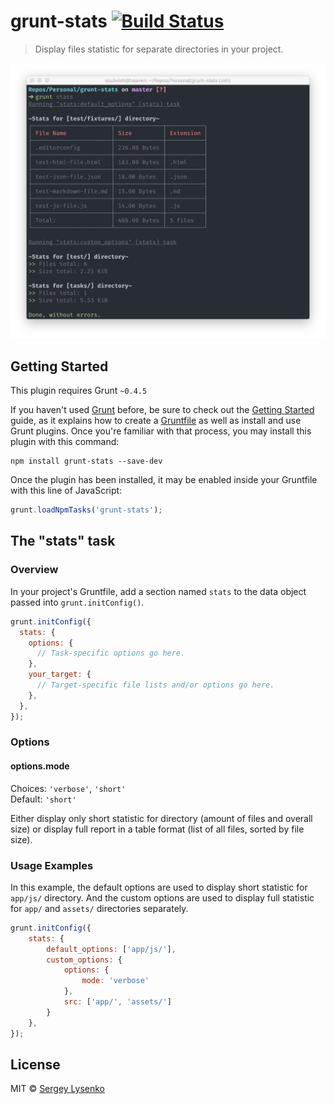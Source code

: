 # grunt-stats [![Build Status](https://travis-ci.org/soul-wish/grunt-stats.svg?branch=master)](https://travis-ci.org/soul-wish/grunt-stats)

> Display files statistic for separate directories in your project.

![](screenshot.png)

## Getting Started
This plugin requires Grunt `~0.4.5`

If you haven't used [Grunt](http://gruntjs.com/) before, be sure to check out the [Getting Started](http://gruntjs.com/getting-started) guide, as it explains how to create a [Gruntfile](http://gruntjs.com/sample-gruntfile) as well as install and use Grunt plugins. Once you're familiar with that process, you may install this plugin with this command:

```shell
npm install grunt-stats --save-dev
```

Once the plugin has been installed, it may be enabled inside your Gruntfile with this line of JavaScript:

```js
grunt.loadNpmTasks('grunt-stats');
```

## The "stats" task

### Overview
In your project's Gruntfile, add a section named `stats` to the data object passed into `grunt.initConfig()`.

```js
grunt.initConfig({
  stats: {
    options: {
      // Task-specific options go here.
    },
    your_target: {
      // Target-specific file lists and/or options go here.
    },
  },
});
```

### Options

#### options.mode
Choices: `'verbose'`, `'short'`  
Default: `'short'`

Either display only short statistic for directory (amount of files and overall size) or display full report in a table format (list of all files, sorted by file size).

### Usage Examples

In this example, the default options are used to display short statistic for `app/js/` directory. And the custom options are used to display full statistic for `app/` and `assets/` directories separately.

```js
grunt.initConfig({
    stats: {
        default_options: ['app/js/'],
        custom_options: {
            options: {
                mode: 'verbose'
            },
            src: ['app/', 'assets/']
        }
    },
});
```

## License

MIT © [Sergey Lysenko](http://soulwish.info)
